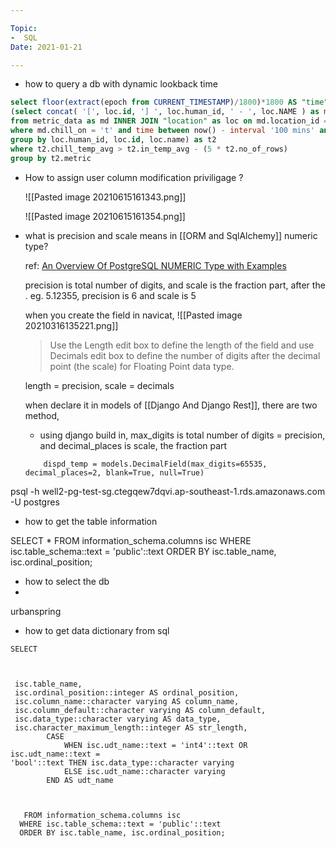 ```yaml
---

Topic: 
-  SQL
Date: 2021-01-21

---
```




* how to query a db with dynamic lookback time

```sql
select floor(extract(epoch from CURRENT_TIMESTAMP)/1800)*1800 AS "time", t2.metric, count(*) from
(select concat( '[', loc.id, '] ', loc.human_id, ' - ', loc.NAME ) as metric, avg(md.in_temp) as in_temp_avg, avg(md.chill_temp) as chill_temp_avg, count(*) as no_of_rows
from metric_data as md INNER JOIN "location" as loc on md.location_id = loc.id
where md.chill_on = 't' and time between now() - interval '100 mins' and now()
group by loc.human_id, loc.id, loc.name) as t2
where t2.chill_temp_avg > t2.in_temp_avg - (5 * t2.no_of_rows)
group by t2.metric

```

* How to assign user column modification priviligage ?

	![[Pasted image 20210615161343.png]]
	
	![[Pasted image 20210615161354.png]]


* what is precision and scale means in [[ORM and SqlAlchemy]] numeric type?

	ref: [An Overview Of PostgreSQL NUMERIC Type with Examples](https://www.postgresqltutorial.com/postgresql-numeric/)

	precision is total number of digits, and scale is the fraction part, after the . eg. 5.12355, precision is 6 and scale is 5

	when you create the field in navicat, 
	![[Pasted image 20210316135221.png]]
	> Use the Length edit box to define the length of the field and use Decimals edit box to define the number of digits after the decimal point (the scale) for Floating Point data type.

	length = precision, scale = decimals

	when declare it in models of [[Django And Django Rest]], there are two method,
	
	* using django build in, max_digits is total number of digits = precision, and decimal_places is scale, the fraction part
	```
	    dispd_temp = models.DecimalField(max_digits=65535, decimal_places=2, blank=True, null=True)

	```
	

	

psql -h well2-pg-test-sg.ctegqew7dqvi.ap-southeast-1.rds.amazonaws.com -U postgres



* how to get the table information

SELECT * FROM  information_schema.columns isc
  WHERE isc.table_schema::text = 'public'::text
  ORDER BY isc.table_name, isc.ordinal_position;

* how to select the db 
* 
urbanspring

* how to get data dictionary from sql 
```
SELECT



 isc.table_name,
 isc.ordinal_position::integer AS ordinal_position,
 isc.column_name::character varying AS column_name,
 isc.column_default::character varying AS column_default,
 isc.data_type::character varying AS data_type,
 isc.character_maximum_length::integer AS str_length,
        CASE
            WHEN isc.udt_name::text = 'int4'::text OR isc.udt_name::text = 
'bool'::text THEN isc.data_type::character varying
            ELSE isc.udt_name::character varying
        END AS udt_name



   FROM information_schema.columns isc
  WHERE isc.table_schema::text = 'public'::text
  ORDER BY isc.table_name, isc.ordinal_position;
  
  ````
  
  